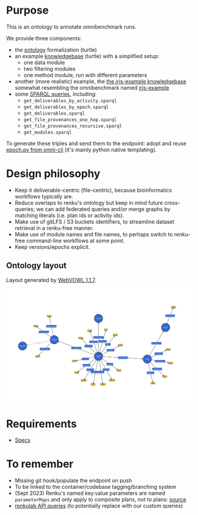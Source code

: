 # Purpose

This is an ontology to annotate omnibenchmark runs.

We provide three components:
- the [ontology](ontology/ontology.ttl) formalization (turtle)
- an example [knowledgebase](knowledgebase/knowledgebase_noname.ttl) (turtle) with a simplified setup:
  - one data module
  - two filtering modules
  - one method module, run with different parameters
- another (more realistic) example, the [the iris-example knowledgebase](knowledgebase/knowledgebase_iris.ttl) somewhat resembling the omnibenchmark named [iris-example](https://gitlab.renkulab.io/omnibenchmark/iris_example)
- some [SPARQL queries](queries), including:
  - `get_deliverables_by_activity.sparql`
  - `get_deliverables_by_epoch.sparql`
  - `get_deliverables.sparql`
  - `get_file_provenances_one_hop.sparql`
  - `get_file_provenances_recursive.sparql`
  - `get_modules.sparql`

To generate these triples and send them to the endpoint: adopt and reuse [epoch.py from omni-cli](https://github.com/omnibenchmark/omni-cli/blob/main/omni_cli/epoch.py#L92) (it's mainly python native templating).

# Design philosophy

- Keep it deliverable-centric (file-centric), because bioinformatics workflows typically are.
- Reduce overlaps to renku's ontology but keep in mind future cross-queries; we can add federated queries and/or merge graphs by matching literals (i.e. plan ids or activity ids).
- Make use of gitLFS / S3 buckets identifiers, to streamline dataset retrieval in a renku-free manner.
- Make use of module names and file names, to perhaps switch to renku-free command-line workflows at some point.
- Keep versions/epochs explicit.

## Ontology layout

Layout generated by [WebVOWL 1.1.7](https://service.tib.eu/webvowl).

![Omnibenchmark ontology layout](./docs/ontology.svg)

# Requirements

- [Specs](https://docs.google.com/spreadsheets/d/1bH4hsf8JDUkoUxzoq_iX3kV00RaTIkKTCMXwgoDFK2w/edit#gid=0)

# To remember

- Missing git hook/populate the endpoint on push
- To be linked to the container/codebase tagging/branching system
- (Sept 2023) Renku's named key:value parameters are named `parameterMaps` and only apply to composite plans, not to plans: [source](https://swissdatasciencecenter.github.io/renku-ontology/#ParameterMapping)
- [renkulab API queries](https://github.com/SwissDataScienceCenter/renku-graph/tree/51f4425c8f3abaa09fef6dab74013baf7ceafedb/knowledge-graph) (to potentially replace with our custom queries)
